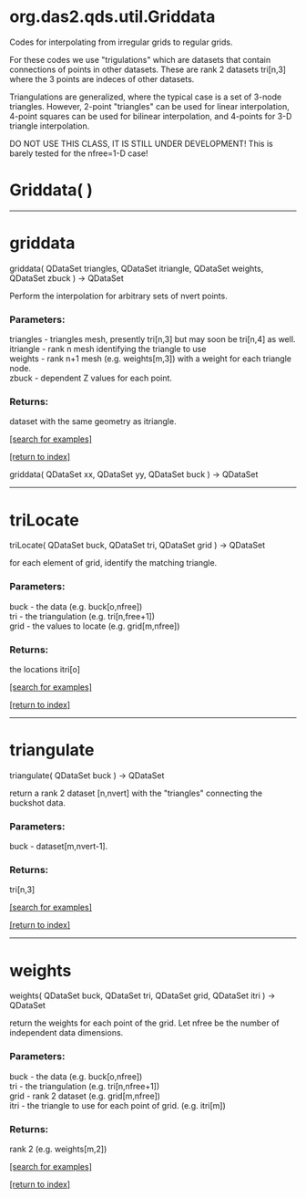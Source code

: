 # org.das2.qds.util.Griddata

Codes for interpolating from irregular grids to regular grids.
 
 For these codes we use "trigulations" which are datasets that contain connections
 of points in other datasets.  These are rank 2 datasets tri[n,3] where the 3 points are
 indeces of other datasets.
 
 Triangulations are generalized, where the typical case is a set of 3-node triangles.  However,
 2-point "triangles" can be used for linear interpolation, 4-point squares can be used for bilinear 
 interpolation, and 4-points for 3-D triangle interpolation. 
 
 DO NOT USE THIS CLASS, IT IS STILL UNDER DEVELOPMENT!  This is barely tested for the nfree=1-D case!

# Griddata( )


***
<a name="griddata"></a>
# griddata
griddata( QDataSet triangles, QDataSet itriangle, QDataSet weights, QDataSet zbuck ) &rarr; QDataSet

Perform the interpolation for arbitrary sets of nvert points.

### Parameters:
triangles - triangles mesh, presently tri[n,3] but may soon be tri[n,4] as well.
<br>itriangle - rank n mesh identifying the triangle to use
<br>weights - rank n+1 mesh (e.g. weights[m,3]) with a weight for each triangle node.
<br>zbuck - dependent Z values for each point.

### Returns:
dataset with the same geometry as itriangle.

<a href="https://github.com/autoplot/dev/search?q=griddata&unscoped_q=griddata">[search for examples]</a>

<a href="https://github.com/autoplot/documentation/blob/master/javadoc/index-all.md">[return to index]</a>

griddata( QDataSet xx, QDataSet yy, QDataSet buck ) &rarr; QDataSet<br>
***
<a name="triLocate"></a>
# triLocate
triLocate( QDataSet buck, QDataSet tri, QDataSet grid ) &rarr; QDataSet

for each element of grid, identify the matching triangle.

### Parameters:
buck - the data (e.g. buck[o,nfree])
<br>tri - the triangulation (e.g. tri[n,free+1])
<br>grid - the values to locate (e.g. grid[m,nfree])

### Returns:
the locations itri[o]

<a href="https://github.com/autoplot/dev/search?q=triLocate&unscoped_q=triLocate">[search for examples]</a>

<a href="https://github.com/autoplot/documentation/blob/master/javadoc/index-all.md">[return to index]</a>

***
<a name="triangulate"></a>
# triangulate
triangulate( QDataSet buck ) &rarr; QDataSet

return a rank 2 dataset [n,nvert] with the "triangles" connecting the buckshot data.

### Parameters:
buck - dataset[m,nvert-1].

### Returns:
tri[n,3]

<a href="https://github.com/autoplot/dev/search?q=triangulate&unscoped_q=triangulate">[search for examples]</a>

<a href="https://github.com/autoplot/documentation/blob/master/javadoc/index-all.md">[return to index]</a>

***
<a name="weights"></a>
# weights
weights( QDataSet buck, QDataSet tri, QDataSet grid, QDataSet itri ) &rarr; QDataSet

return the weights for each point of the grid.  Let nfree be the number of independent data dimensions.

### Parameters:
buck - the data (e.g. buck[o,nfree])
<br>tri - the triangulation (e.g. tri[n,nfree+1])
<br>grid - rank 2 dataset (e.g. grid[m,nfree])
<br>itri - the triangle to use for each point of grid. (e.g. itri[m])

### Returns:
rank 2 (e.g. weights[m,2])

<a href="https://github.com/autoplot/dev/search?q=weights&unscoped_q=weights">[search for examples]</a>

<a href="https://github.com/autoplot/documentation/blob/master/javadoc/index-all.md">[return to index]</a>

